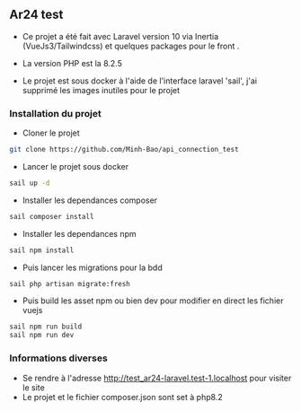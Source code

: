 ## Ar24 test

- Ce projet a été fait avec Laravel version 10  via Inertia (VueJs3/Tailwindcss) et quelques packages pour le front . 
- La version PHP est la 8.2.5   

- Le projet est sous docker à l'aide de l'interface laravel 'sail', j'ai supprimé les images inutiles pour le projet


### Installation du projet

- Cloner le projet   

```bash
git clone https://github.com/Minh-Bao/api_connection_test
```

- Lancer le projet sous docker 

```bash
sail up -d
```

- Installer les dependances composer  

```bash
sail composer install
```

- Installer les dependances npm

```bash
sail npm install
```

- Puis lancer les migrations pour la bdd

```bash
sail php artisan migrate:fresh
```

- Puis build les asset npm ou bien dev pour modifier en direct les fichier vuejs  

```bash
sail npm run build
sail npm run dev
```

### Informations diverses
- Se rendre à l'adresse http://test_ar24-laravel.test-1.localhost pour visiter le site  
- Le projet et le fichier composer.json sont set à php8.2 

 








